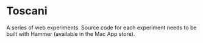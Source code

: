 Toscani
=======

A series of web experiments. Source code for each experiment needs to be built with Hammer (available in the Mac App store). 